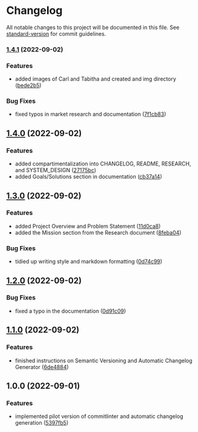 # Changelog

All notable changes to this project will be documented in this file. See [standard-version](https://github.com/conventional-changelog/standard-version) for commit guidelines.

### [1.4.1](https://github.com/gentlegiantdev/Noodle-n/compare/v1.4.0...v1.4.1) (2022-09-02)


### Features

* added images of Carl and Tabitha and created and img directory ([bede2b5](https://github.com/gentlegiantdev/Noodle-n/commits/bede2b5a9b3ee0030c213f7123b5e1a2ab8d9be9))


### Bug Fixes

* fixed typos in market research and documentation ([7f1cb83](https://github.com/gentlegiantdev/Noodle-n/commits/7f1cb8333ec58b869718638ecb730343f8c76245))

## [1.4.0](https://github.com/gentlegiantdev/Noodle-n/compare/v1.3.0...v1.4.0) (2022-09-02)


### Features

* added compartimentalization into CHANGELOG, README, RESEARCH, and SYSTEM_DESIGN ([27175bc](https://github.com/gentlegiantdev/Noodle-n/commits/27175bc32c88bbc4417a3d2b1530ebbbc98373fb))
* added Goals/Solutions section in documentation ([cb37a14](https://github.com/gentlegiantdev/Noodle-n/commits/cb37a14770b448f59c158bd35cf672303c396c20))

## [1.3.0](https://github.com/gentlegiantdev/Noodle-n/compare/v1.2.0...v1.3.0) (2022-09-02)


### Features

* added Project Overview and Problem Statement ([11d0ca8](https://github.com/gentlegiantdev/Noodle-n/commits/11d0ca8ff87a9243779d0343aef5e056abe8f5be))
* added the Mission section from the Research document ([8feba04](https://github.com/gentlegiantdev/Noodle-n/commits/8feba043b1b9a89bf967e501209c64df295dc282))


### Bug Fixes

* tidied up writing style and markdown formatting ([0d74c99](https://github.com/gentlegiantdev/Noodle-n/commits/0d74c9904ee794b0a3879b97f3e9997ee97457b9))

## [1.2.0](https://github.com/gentlegiantdev/Noodle-n/compare/v1.0.0...v1.2.0) (2022-09-02)


### Bug Fixes

* fixed a typo in the documentation ([0d91c09](https://github.com/gentlegiantdev/Noodle-n/commits/0d91c09ada4c594e0d2712215ab5bcf6fd4e2960))

## [1.1.0](https://github.com/gentlegiantdev/Noodle-n/compare/v1.0.0...v1.1.0) (2022-09-02)


### Features

* finished instructions on Semantic Versioning and Automatic Changelog Generator ([6de4884](https://github.com/gentlegiantdev/Noodle-n/commits/6de48849462afcb6a3ad979ed652ace9c6348cde))

## 1.0.0 (2022-09-01)


### Features

* implemented pilot version of commitlinter and automatic changelog generation ([5397fb5](https://github.com/gentlegiantdev/Noodle-n/commits/5397fb524c5a7f6a738c32940cef0b9490493d40))
